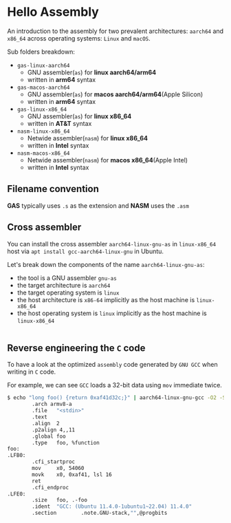 # Hello Assembly

An introduction to the assembly for two prevalent architectures: `aarch64` and `x86_64` across operating systems: `Linux` and `macOS`.

Sub folders breakdown:

- `gas-linux-aarch64`
  * GNU assembler(`as`) for **linux aarch64/arm64**
  * written in **arm64** syntax
- `gas-macos-aarch64`
  * GNU assembler(`as`) for **macos aarch64/arm64**(Apple Silicon)
  * written in **arm64** syntax
- `gas-linux-x86_64`
  * GNU assembler(`as`) for **linux x86_64**
  * written in **AT&T** syntax
- `nasm-linux-x86_64`
  * Netwide assembler(`nasm`) for **linux x86_64**
  * written in **Intel** syntax
- `nasm-macos-x86_64`
  * Netwide assembler(`nasm`) for **macos x86_64**(Apple Intel)
  * written in **Intel** syntax

## Filename convention

**GAS** typically uses `.s` as the extension and **NASM** uses the `.asm`

## Cross assembler

You can install the cross assembler `aarch64-linux-gnu-as` in `linux-x86_64` host via `apt install gcc-aarch64-linux-gnu` in Ubuntu.

Let's break down the components of the name `aarch64-linux-gnu-as`:

- the tool is a GNU assembler `gnu-as`
- the target architecture is `aarch64`
- the target operating system is `linux`
- the host architecture is `x86-64` implicitly as the host machine is `linux-x86_64`
- the host operating system is `linux` implicitly as the host machine is `linux-x86_64`


```sh

```

## Reverse engineering the `C` code

To have a look at the optimized `assembly` code generated by `GNU GCC` when writing in `C` code.

For example, we can see `GCC` loads a 32-bit data using `mov` immediate twice.

```sh
$ echo "long foo() {return 0xaf41d32c;}" | aarch64-linux-gnu-gcc -O2 -S -o- -xc -
        .arch armv8-a
        .file   "<stdin>"
        .text
        .align  2
        .p2align 4,,11
        .global foo
        .type   foo, %function
foo:
.LFB0:
        .cfi_startproc
        mov     x0, 54060
        movk    x0, 0xaf41, lsl 16
        ret
        .cfi_endproc
.LFE0:
        .size   foo, .-foo
        .ident  "GCC: (Ubuntu 11.4.0-1ubuntu1~22.04) 11.4.0"
        .section        .note.GNU-stack,"",@progbits
```